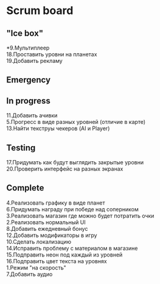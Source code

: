 # Scrum board

"Ice box"
--------------------- 
*9.Мультиплеер  
18.Проставить уровни на планетах  
19.Добавить рекламу  

Emergency
---------------------

In progress
---------------------
11.Добавить ачивки  
5.Прогресс в виде разных уровней (отличие в карте)  
13.Найти текструы чекеров (AI и Player)  


Testing
---------------------
17.Придумать как будут выглядить закрытые уровни  
20.Проверить интерфейс на разных экранах  

Complete
---------------------
4.Реализовать графику в виде планет  
6.Придумать награду при победе над соперником  
3.Реализовать магазин где можно будет потратить очки  
2.Реализовать нормальный UI  
8.Добавить ежедневный бонус  
12.Добавить модификаторы в игру  
10.Сделать локализацию  
14.Исправить проблему с материалом в магазине  
15.Подправить неон под каждый из уровней  
16.Подправить цвет текста на уровнях  
1.Режим "на скорость"  
7.Добавить аудио  


